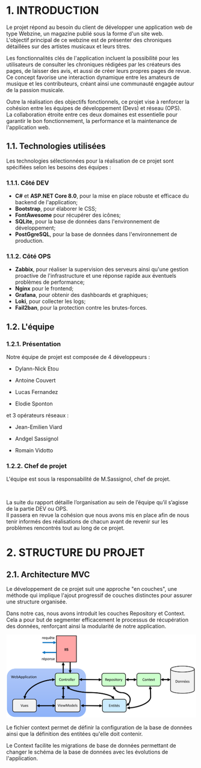 # **1. INTRODUCTION** ##
 
Le projet répond au besoin du client de développer une application web de type Webzine, un magazine publié sous la forme d'un site web. </br>
L'objectif principal de ce webzine est de présenter des chroniques détaillées sur des artistes musicaux et leurs titres.

Les fonctionnalités clés de l'application incluent la possibilité pour les utilisateurs de consulter les chroniques rédigées par les créateurs des pages, de laisser des avis, et aussi de créer leurs propres pages de revue. </br>
Ce concept favorise une interaction dynamique entre les amateurs de musique et les contributeurs, créant ainsi une communauté engagée autour de la passion musicale.

Outre la réalisation des objectifs fonctionnels, ce projet vise à renforcer la cohésion entre les équipes de développement (Devs) et réseau (OPS). </br> 
La collaboration étroite entre ces deux domaines est essentielle pour garantir le bon fonctionnement, la performance et la maintenance de l'application web.

## 1.1. Technologies utilisées

Les technologies sélectionnées pour la réalisation de ce projet sont spécifiées selon les besoins des équipes :

### 1.1.1. Côté DEV

 - **C#** et **ASP.NET Core 8.0**, pour la mise en place robuste et efficace du backend de l'application;
 - **Bootstrap**, pour élaborer le CSS;
 - **FontAwesome** pour récupérer des icônes;
 - **SQLite**, pour la base de données dans l'environnement de développement;
 - **PostGgreSQL**, pour la base de données dans l'environnement de production.

### 1.1.2. Côté OPS

- **Zabbix**, pour réaliser la supervision des serveurs ainsi qu'une gestion proactive de l'infrastructure et une réponse rapide aux éventuels problèmes de performance;
- **Nginx** pour le frontend;
- **Grafana**, pour obtenir des dashboards et graphiques;
- **Loki**, pour collecter les logs;
- **Fail2ban**, pour la protection contre les brutes-forces.

## 1.2. L'équipe

### 1.2.1. Présentation

Notre équipe de projet est composée de 4 développeurs :

- Dylann-Nick Etou

- Antoine Couvert

- Lucas Fernandez
  
- Elodie Sponton

et 3 opérateurs réseaux :

- Jean-Emilien Viard

- Andgel Sassignol

- Romain Vidotto


### 1.2.2. Chef de projet

L'équipe est sous la responsabilité de M.Sassignol, chef de projet.

</br>

La suite du rapport détaille l’organisation au sein de l’équipe qu’il s’agisse de la partie DEV ou OPS. </br>
Il passera en revue la cohésion que nous avons mis en place afin de nous tenir informés des réalisations de chacun avant de revenir sur les problèmes rencontrés tout au long de ce projet.

# **2. STRUCTURE DU PROJET** ##


## 2.1. Architecture MVC

Le développement de ce projet suit une approche "en couches", une méthode qui implique l'ajout progressif de couches distinctes pour assurer une structure organisée.

Dans notre cas, nous avons introduit les couches Repository et Context. Cela a pour but de segmenter efficacement le processus de récupération des données, renforçant ainsi la modularité de notre application.

![Schema](images/Structure_du_Projet.png)

Le fichier context permet de définir la configuration de la base de données ainsi que la définition des entitées qu'elle doit contenir.</br>

Le Context facilite les migrations de base de données permettant de changer le schéma de la base de données avec les évolutions de l'application.